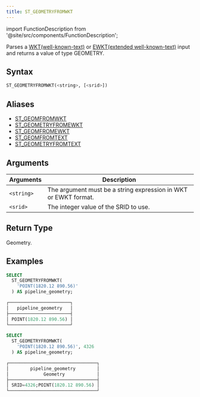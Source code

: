 ```yaml
---
title: ST_GEOMETRYFROMWKT
---
```

import FunctionDescription from '@site/src/components/FunctionDescription';

<FunctionDescription description="Introduced or updated: v1.2.347"/>

Parses a [WKT(well-known-text)](https://en.wikipedia.org/wiki/Well-known_text_representation_of_geometry) or [EWKT(extended well-known-text)](https://postgis.net/docs/ST_GeomFromEWKT.html) input and returns a value of type GEOMETRY.

## Syntax

```sql
ST_GEOMETRYFROMWKT(<string>, [<srid>])
```

## Aliases

- [ST_GEOMFROMWKT](st-geomfromwkt.md)
- [ST_GEOMETRYFROMEWKT](st-geometryfromewkt.md)
- [ST_GEOMFROMEWKT](st-geomfromewkt.md)
- [ST_GEOMFROMTEXT](st-geomfromtext.md)
- [ST_GEOMETRYFROMTEXT](st-geometryfromtext.md)

## Arguments

| Arguments   | Description                                                     |
|-------------|-----------------------------------------------------------------|
| `<string>`  | The argument must be a string expression in WKT or EWKT format. |
| `<srid>`    | The integer value of the SRID to use.                           |

## Return Type

Geometry.

## Examples

```sql
SELECT
  ST_GEOMETRYFROMWKT(
    'POINT(1820.12 890.56)'
  ) AS pipeline_geometry;

┌───────────────────────┐
│   pipeline_geometry   │
├───────────────────────┤
│ POINT(1820.12 890.56) │
└───────────────────────┘

SELECT
  ST_GEOMETRYFROMWKT(
    'POINT(1820.12 890.56)', 4326
  ) AS pipeline_geometry;

┌─────────────────────────────────┐
│        pipeline_geometry        │
│             Geometry            │
├─────────────────────────────────┤
│ SRID=4326;POINT(1820.12 890.56) │
└─────────────────────────────────┘
```
